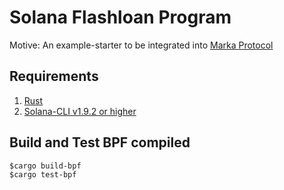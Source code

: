 # Solana Flashloan Program

Motive: An example-starter to be integrated into [Marka Protocol](https://github.com/Marka-protocol/marka.git) 


## Requirements
1. [Rust](https://rustup.rs)
2. [Solana-CLI v1.9.2 or higher](https://docs.solana.com/cli/install-solana-cli-tools#use-solanas-install-tool)

## Build and Test BPF compiled

```
$cargo build-bpf
$cargo test-bpf
```
